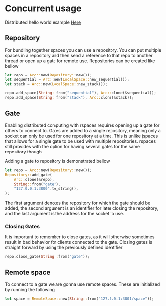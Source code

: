 # Concurrent usage

Distributed hello world example [Here](./../examples/hello_distributed.rs)

## Repository
For bundling together spaces you can use a repository. You can put multiple spaces in a repository and then send a reference to that repo to another thread or open up a gate for remote use. Repositories can be created like bellow
```rust
let repo = Arc::new(Repository::new());
let sequential = Arc::new(LocalSpace::new_sequential());
let stack = Arc::new(LocalSpace::new_stack());

repo.add_space(String::from("sequential"), Arc::clone(&sequential));
repo.add_space(String::from("stack"), Arc::clone(&stack));
```

## Gate
Enabling distributed computing with rspaces requires opening up a gate for others to connect to. Gates are added to a single repository, meaning only a socket can only be used for one repository at a time. This is unlike jspaces that allows for a single gate to be used with multiple repositories. rspaces still provides with the option for having several gates for the same repository though.

Adding a gate to repository is demonstrated bellow
```rust
let repo = Arc::new(Repository::new());
Repository::add_gate(
    Arc::clone(&repo),
    String::from("gate"),
    "127.0.0.1:3800".to_string(),
);
```
The first argument denotes the repository for which the gate should be added, the second argument is an identifier for later closing the repository, and the last argument is the address for the socket to use.

### Closing Gates
It is important to remember to close gates, as it will otherwise sometimes result in bad behavior for clients connected to the gate. Closing gates is straight forward by using the previously defined identifier

```rust
repo.close_gate(String::from("gate"));
```
## Remote space
To connect to a gate we are gonna use remote spaces. These are initialized by running the following
```rust
let space = RemoteSpace::new(String::from("127.0.0.1:3801/space"));
```